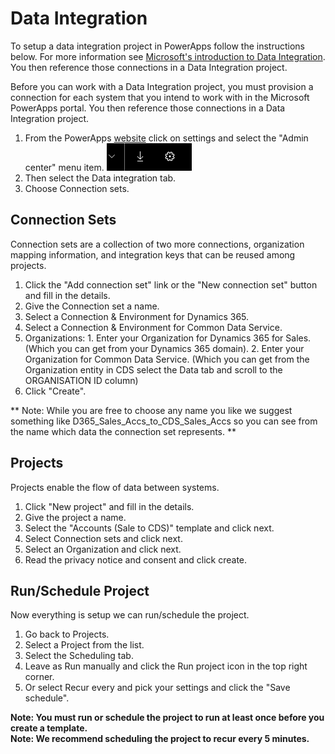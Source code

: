 # Data Integration

To setup a data integration project in PowerApps follow the instructions below.
For more information see [Microsoft's introduction to Data Integration](https://docs.microsoft.com/en-us/dynamics365/unified-operations/dev-itpro/data-entities/data-integration-cds). You then reference those connections in a Data Integration project.

Before you can work with a Data Integration project, you must provision a connection for each system that you intend to work with in the Microsoft PowerApps portal. You then reference those connections in a Data Integration project.

1. From the PowerApps [website](https://web.powerapps.com) click on settings and select the "Admin center" menu item. ![logo](assets/settings_cog.png "Settings")
2. Then select the Data integration tab.
3. Choose Connection sets.

## Connection Sets
Connection sets are a collection of two more connections, organization mapping information, and integration keys that can be reused among projects.

1. Click the "Add connection set" link or the "New connection set" button and fill in the details. 
  1. Give the Connection set a name.
  2. Select a Connection & Environment for Dynamics 365.
  3. Select a Connection & Environment for Common Data Service.
  4. Organizations:
    1. Enter your Organization for Dynamics 365 for Sales. (Which you can get from your Dynamics 365 domain).
    2. Enter your Organization for Common Data Service. (Which you can get from the Organization entity in CDS select the Data tab and scroll to the ORGANISATION ID column)
2. Click "Create".

** Note: While you are free to choose any name you like we suggest something like D365_Sales_Accs_to_CDS_Sales_Accs so you can see from the name which data the connection set represents. **

## Projects
Projects enable the flow of data between systems.

1. Click "New project" and fill in the details.
2. Give the project a name.
3. Select the "Accounts (Sale to CDS)" template and click next.
4. Select Connection sets and click next.
4. Select an Organization and click next.
5. Read the privacy notice and consent and click create.

## Run/Schedule Project
Now everything is setup we can run/schedule the project.

1. Go back to Projects.
2. Select a Project from the list.
3. Select the Scheduling tab.
  1. Leave as Run manually and click the Run project icon in the top right corner.
  2. Or select Recur every and pick your settings and click the "Save schedule".
  
**Note: You must run or schedule the project to run at least once before you create a template.**  
**Note: We recommend scheduling the project to recur every 5 minutes.**